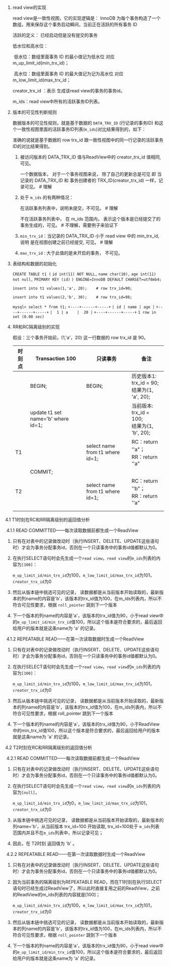 1. read view的实现

   read view是一致性视图，它的实现逻辑是： InnoDB 为每个事务构造了一个数组，用来保存这个事务启动瞬间，当前正在活跃的所有事务 ID

   活跃的定义： 已经启动但是没有提交的事务

   低水位和高水位：

   ​     低水位：数组里面事务 ID 的最小值记为低水位 对应 m_up_limit_id(min_trx_id)； 

   ​     高水位：数组里面事务 ID 的最大值记为记为高水位 对应 m_low_limit_id(max_trx_id；

    creator_trx_id ：表示 生成该read view的事务的事务id。

    m_ids：read view中所有的活跃事务ID列表。

   

2. 版本的可见性判断规则

   数据版本的可见性规则，就是基于数据的 `DATA_TRX_ID` (行记录的事务ID) 和这个一致性视图里面的活跃事务ID列表(`m_ids`)对比结果得到的，如下：

   准确的说就是基于数据的 row trx_id 跟一致性视图中的同一行记录的活跃事务ID的对比结果得到。

   1. 被访问版本的 DATA_TRX_ID 值与ReadView中的 creator_trx_id 值相同, 可见。

      一个数据版本， 对于一个事务视图来说， 除了自己的更新总是可见 即 当记录的 DATA_TRX_ID 和 事务创建者的 TRX_ID(creator_trx_id) 一样，记录可见。 # 理解

   2. 处于 `m_ids` 的有两种情况：

      在活跃事务列表中，说明未提交，不可见。 # 理解  

      不在活跃事务列表中， 在 m_ids 范围内， 表示这个版本是已经提交了的事务生成的，可见。 # 不理解，需要例子来验证下

   3. `min_trx_id`：当记录的 DATA_TRX_ID 小于 read view 中的 min_trx_id, 说明 是在视图创建之前已经提交, 可见。 # 理解

   4. `max_trx_id` : 大于此值的是未开启的事务， 不可见。

3. 表结构和数据的初始化

   `CREATE TABLE t1 (`
     `id int(11) NOT NULL,`
     `name char(10),`
     `age int(11) not null,`
     `PRIMARY KEY (id)`
   `) ENGINE=InnoDB DEFAULT CHARSET=utf8mb4;`

   `insert into t1 values(1,'a', 20);    # row trx_id=90;`

   `insert into t1 values(2,'b', 30);    # row trx_id=98;`

   `mysql> select * from t1;`
   `+----+------+-----+`
   `| id | name | age |`
   `+----+------+-----+`
   `|  1 | a    |  20 |`
   `+----+------+-----+`
   `1 row in set (0.00 sec)`

4. RR和RC隔离级别的实现

   假设：三个事务开始前，(1,'a'，20) 这一行数据的 row trx_id 是 90。

   | 时刻点 | Transaction 100                    | 只读事务                        | 备注                                              |
   | ------ | ---------------------------------- | ------------------------------- | ------------------------------------------------- |
   |        | BEGIN;                             | BEGIN;                          | 历史版本1: trx_id = 90;  <br/>结果为(1, 'a', 20); |
   |        | update t1 set name='b' where id=1; |                                 | 当前版本:  trx_id = 100; <br/>结果为(1, 'b', 20); |
   | T1     |                                    | select name from t1 where id=1; | RC：return ''a"； <br />RR：return ''a"           |
   |        | COMMIT;                            |                                 |                                                   |
   | T2     |                                    | select name from t1 where id=1; | RC：return ''b"； <br />RR：return ''a"           |
   |        |                                    |                                 |                                                   |
   |        |                                    |                                 |                                                   |

  4.1 T1时刻在RC和RR隔离级别的返回值分析

​	4.1.1 READ COMMITTED——每次读取数据前都生成一个ReadView

1. 只有在对表中的记录做改动时（执行INSERT、DELETE、UPDATE这些语句时）才会为事务分配事务id，否则在一个只读事务中的事务id值都默认为0。

2. 在执行SELECT语句时会先生成一个`read view`，`read view`的`m_ids`列表的内容为`[100]`：

   `m_up_limit_id/min_trx_id`为100，`m_low_limit_id/max_trx_id`为101，`creator_trx_id`为0

3. 然后从版本链中挑选可见的记录， 读数据都是从当前版本开始读取的，最新版本的列name的内容是'b'，该版本的trx_id值为100，在m_ids列表内，所以不符合可见性要求，根据 `roll_pointer` 跳到下一个版本

4. 下一个版本的列name的内容是'a'，该版本的trx_id值为90，小于read view中的`m_up_limit_id/min_trx_id`值100，所以这个版本是符合要求的，最后返回给用户的版本就是这条name为 'a' 的记录。

   <u></u>

​    4.1.2 REPEATABLE READ——在第一次读取数据时生成一个ReadView 

1. 只有在对表中的记录做改动时（执行INSERT、DELETE、UPDATE这些语句时）才会为事务分配事务id，否则在一个只读事务中的事务id值都默认为0。

2. 在执行SELECT语句时会先生成一个`read view`，`read view`的`m_ids`列表的内容为`[100]`：

   `m_up_limit_id/min_trx_id`为100，`m_low_limit_id/max_trx_id`为101，`creator_trx_id`为0

3. 然后从版本链中挑选可见的记录， 读数据都是从当前版本开始读取的，最新版本的列name的内容是'b'，该版本的trx_id值为100，在m_ids列表内，所以不符合可见性要求，根据 roll_pointer 跳到下一个版本

4. 下一个版本的列name的内容是'a'，该版本的trx_id值为90，小于ReadView中的min_trx_id值100，所以这个版本是符合要求的，最后返回给用户的版本就是这条name为 'a' 的记录。

   

 4.2 T2时刻在RC和RR隔离级别的返回值分析

​	4.2.1 READ COMMITTED——每次读取数据前都生成一个ReadView

1. 只有在对表中的记录做改动时（执行INSERT、DELETE、UPDATE这些语句时）才会为事务分配事务id，否则在一个只读事务中的事务id值都默认为0。

2. 在执行SELECT语句时会先生成一个`read view`，`read view`的`m_ids`列表的内容为`[null]`，

   `m_up_limit_id/min_trx_id`为0，`m_low_limit_id/max_trx_id`为101，`creator_trx_id`为0

3. 从版本链中挑选可见的记录， 读数据都是从当前版本开始读取的，最新版本的列name='b'，从当前版本 trx_id=100 开始读取,  trx_id=100处于 `m_ids`列表范围内并且不在`m_ids`列表中，所以记录可见； 

4. 因此，在 T2时刻 返回值为  'b' 。

   

​    4.2.2 REPEATABLE READ——在第一次读取数据时生成一个ReadView

1. 只有在对表中的记录做改动时（执行INSERT、DELETE、UPDATE这些语句时）才会为事务分配事务id，否则在一个只读事务中的事务id值都默认为0。

2. 因为当前事务的隔离级别为REPEATABLE READ，而在T1时刻在执行SELECT语句时已经生成过ReadView了，所以此时直接复用之前的ReadView，之前的ReadView的m_ids列表的内容就是[100]； 

   `m_up_limit_id/min_trx_id`为100，`m_low_limit_id/max_trx_id`为101，`creator_trx_id`为0

4.  然后从版本链中挑选可见的记录， 读数据都是从当前版本开始读取的，最新版本的列name的内容是'b'，该版本的trx_id值为100，在m_ids列表内，所以不符合可见性要求，根据 `roll_pointer` 跳到下一个版本

4. 下一个版本的列name的内容是'a'，该版本的trx_id值为90，小于read view中的`m_up_limit_id/min_trx_id`值100，所以这个版本是符合要求的，最后返回给用户的版本就是这条name为 'a' 的记录。

